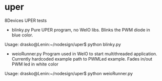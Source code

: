 uper
====

8Devices UPER tests

- blinky.py
Pure UPER program, no WeIO libs. Blinks the PWM diode in blue color.

Usage:
drasko@Lenin:~/nodesign/uper$ python blinky.py

- weioRunner.py
Program used in WeIO to start multithreaded application. Currently hardcoded example path to PWMLed example.
Fades in/out PWM led in white color

Usage:
drasko@Lenin:~/nodesign/uper$ python weioRunner.py

